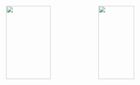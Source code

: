 <p>
<img src="https://github-readme-stats.vercel.app/api?username=rpeng666&count_private=true&show_icons=true&theme=blueberry" width=49% height="200px"/>
<img src="https://github-readme-stats.vercel.app/api/top-langs/?username=rpeng666&show_icons=true&layout=compact&cache_seconds=1800&langs_count=8&theme=blueberry&count_private=true&show_icons=true" width=44% height="200px"/>
</p>
